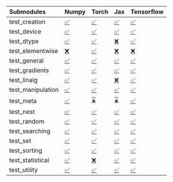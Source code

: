| Submodules        | Numpy                                                                                                                           | Torch                                                                                                                           | Jax                                                                                                                             | Tensorflow                                                                                                                      |
|:------------------|:--------------------------------------------------------------------------------------------------------------------------------|:--------------------------------------------------------------------------------------------------------------------------------|:--------------------------------------------------------------------------------------------------------------------------------|:--------------------------------------------------------------------------------------------------------------------------------|
| test_creation     | <a href="https://github.com/unifyai/ivy/runs/8029092462?check_suite_focus=true" rel="noopener noreferrer" target="_blank">✅</a> | <a href="https://github.com/unifyai/ivy/runs/8029093344?check_suite_focus=true" rel="noopener noreferrer" target="_blank">✅</a> | <a href="https://github.com/unifyai/ivy/runs/8029094216?check_suite_focus=true" rel="noopener noreferrer" target="_blank">✅</a> | <a href="https://github.com/unifyai/ivy/runs/8029094902?check_suite_focus=true" rel="noopener noreferrer" target="_blank">✅</a> |
| test_device       | <a href="https://github.com/unifyai/ivy/runs/8029092513?check_suite_focus=true" rel="noopener noreferrer" target="_blank">✅</a> | <a href="https://github.com/unifyai/ivy/runs/8029093384?check_suite_focus=true" rel="noopener noreferrer" target="_blank">✅</a> | <a href="https://github.com/unifyai/ivy/runs/8029094269?check_suite_focus=true" rel="noopener noreferrer" target="_blank">✅</a> | <a href="https://github.com/unifyai/ivy/runs/8029094950?check_suite_focus=true" rel="noopener noreferrer" target="_blank">✅</a> |
| test_dtype        | <a href="https://github.com/unifyai/ivy/runs/8029092563?check_suite_focus=true" rel="noopener noreferrer" target="_blank">✅</a> | <a href="https://github.com/unifyai/ivy/runs/8029093425?check_suite_focus=true" rel="noopener noreferrer" target="_blank">✅</a> | <a href="https://github.com/unifyai/ivy/runs/8029094312?check_suite_focus=true" rel="noopener noreferrer" target="_blank">❌</a> | <a href="https://github.com/unifyai/ivy/runs/8029094985?check_suite_focus=true" rel="noopener noreferrer" target="_blank">✅</a> |
| test_elementwise  | <a href="https://github.com/unifyai/ivy/runs/8029092623?check_suite_focus=true" rel="noopener noreferrer" target="_blank">❌</a> | <a href="https://github.com/unifyai/ivy/runs/8029093486?check_suite_focus=true" rel="noopener noreferrer" target="_blank">✅</a> | <a href="https://github.com/unifyai/ivy/runs/8029094360?check_suite_focus=true" rel="noopener noreferrer" target="_blank">❌</a> | <a href="https://github.com/unifyai/ivy/runs/8029095022?check_suite_focus=true" rel="noopener noreferrer" target="_blank">❌</a> |
| test_general      | <a href="https://github.com/unifyai/ivy/runs/8029092727?check_suite_focus=true" rel="noopener noreferrer" target="_blank">✅</a> | <a href="https://github.com/unifyai/ivy/runs/8029093540?check_suite_focus=true" rel="noopener noreferrer" target="_blank">✅</a> | <a href="https://github.com/unifyai/ivy/runs/8029094401?check_suite_focus=true" rel="noopener noreferrer" target="_blank">✅</a> | <a href="https://github.com/unifyai/ivy/runs/8029095045?check_suite_focus=true" rel="noopener noreferrer" target="_blank">✅</a> |
| test_gradients    | <a href="https://github.com/unifyai/ivy/runs/8029092795?check_suite_focus=true" rel="noopener noreferrer" target="_blank">✅</a> | <a href="https://github.com/unifyai/ivy/runs/8029093608?check_suite_focus=true" rel="noopener noreferrer" target="_blank">✅</a> | <a href="https://github.com/unifyai/ivy/runs/8029094441?check_suite_focus=true" rel="noopener noreferrer" target="_blank">✅</a> | <a href="https://github.com/unifyai/ivy/runs/8029095077?check_suite_focus=true" rel="noopener noreferrer" target="_blank">✅</a> |
| test_linalg       | <a href="https://github.com/unifyai/ivy/runs/8029092845?check_suite_focus=true" rel="noopener noreferrer" target="_blank">✅</a> | <a href="https://github.com/unifyai/ivy/runs/8029093655?check_suite_focus=true" rel="noopener noreferrer" target="_blank">✅</a> | <a href="https://github.com/unifyai/ivy/runs/8029094484?check_suite_focus=true" rel="noopener noreferrer" target="_blank">❌</a> | <a href="https://github.com/unifyai/ivy/runs/8029095109?check_suite_focus=true" rel="noopener noreferrer" target="_blank">✅</a> |
| test_manipulation | <a href="https://github.com/unifyai/ivy/runs/8029092892?check_suite_focus=true" rel="noopener noreferrer" target="_blank">✅</a> | <a href="https://github.com/unifyai/ivy/runs/8029093716?check_suite_focus=true" rel="noopener noreferrer" target="_blank">✅</a> | <a href="https://github.com/unifyai/ivy/runs/8029094524?check_suite_focus=true" rel="noopener noreferrer" target="_blank">✅</a> | <a href="https://github.com/unifyai/ivy/runs/8029095158?check_suite_focus=true" rel="noopener noreferrer" target="_blank">✅</a> |
| test_meta         | <a href="https://github.com/unifyai/ivy/runs/8029092967?check_suite_focus=true" rel="noopener noreferrer" target="_blank">✅</a> | <a href="https://github.com/unifyai/ivy/runs/8029093784?check_suite_focus=true" rel="noopener noreferrer" target="_blank">⌛</a> | <a href="https://github.com/unifyai/ivy/runs/8029094567?check_suite_focus=true" rel="noopener noreferrer" target="_blank">⌛</a> | <a href="https://github.com/unifyai/ivy/runs/8029095213?check_suite_focus=true" rel="noopener noreferrer" target="_blank">✅</a> |
| test_nest         | <a href="https://github.com/unifyai/ivy/runs/8029093015?check_suite_focus=true" rel="noopener noreferrer" target="_blank">✅</a> | <a href="https://github.com/unifyai/ivy/runs/8029093834?check_suite_focus=true" rel="noopener noreferrer" target="_blank">✅</a> | <a href="https://github.com/unifyai/ivy/runs/8029094615?check_suite_focus=true" rel="noopener noreferrer" target="_blank">✅</a> | <a href="https://github.com/unifyai/ivy/runs/8029095267?check_suite_focus=true" rel="noopener noreferrer" target="_blank">✅</a> |
| test_random       | <a href="https://github.com/unifyai/ivy/runs/8029093066?check_suite_focus=true" rel="noopener noreferrer" target="_blank">✅</a> | <a href="https://github.com/unifyai/ivy/runs/8029093894?check_suite_focus=true" rel="noopener noreferrer" target="_blank">✅</a> | <a href="https://github.com/unifyai/ivy/runs/8029094660?check_suite_focus=true" rel="noopener noreferrer" target="_blank">✅</a> | <a href="https://github.com/unifyai/ivy/runs/8029095335?check_suite_focus=true" rel="noopener noreferrer" target="_blank">✅</a> |
| test_searching    | <a href="https://github.com/unifyai/ivy/runs/8029093106?check_suite_focus=true" rel="noopener noreferrer" target="_blank">✅</a> | <a href="https://github.com/unifyai/ivy/runs/8029093956?check_suite_focus=true" rel="noopener noreferrer" target="_blank">✅</a> | <a href="https://github.com/unifyai/ivy/runs/8029094700?check_suite_focus=true" rel="noopener noreferrer" target="_blank">✅</a> | <a href="https://github.com/unifyai/ivy/runs/8029095395?check_suite_focus=true" rel="noopener noreferrer" target="_blank">✅</a> |
| test_set          | <a href="https://github.com/unifyai/ivy/runs/8029093161?check_suite_focus=true" rel="noopener noreferrer" target="_blank">✅</a> | <a href="https://github.com/unifyai/ivy/runs/8029094001?check_suite_focus=true" rel="noopener noreferrer" target="_blank">✅</a> | <a href="https://github.com/unifyai/ivy/runs/8029094734?check_suite_focus=true" rel="noopener noreferrer" target="_blank">✅</a> | <a href="https://github.com/unifyai/ivy/runs/8029095450?check_suite_focus=true" rel="noopener noreferrer" target="_blank">✅</a> |
| test_sorting      | <a href="https://github.com/unifyai/ivy/runs/8029093204?check_suite_focus=true" rel="noopener noreferrer" target="_blank">✅</a> | <a href="https://github.com/unifyai/ivy/runs/8029094050?check_suite_focus=true" rel="noopener noreferrer" target="_blank">✅</a> | <a href="https://github.com/unifyai/ivy/runs/8029094771?check_suite_focus=true" rel="noopener noreferrer" target="_blank">✅</a> | <a href="https://github.com/unifyai/ivy/runs/8029095484?check_suite_focus=true" rel="noopener noreferrer" target="_blank">✅</a> |
| test_statistical  | <a href="https://github.com/unifyai/ivy/runs/8029093247?check_suite_focus=true" rel="noopener noreferrer" target="_blank">✅</a> | <a href="https://github.com/unifyai/ivy/runs/8029094110?check_suite_focus=true" rel="noopener noreferrer" target="_blank">❌</a> | <a href="https://github.com/unifyai/ivy/runs/8029094808?check_suite_focus=true" rel="noopener noreferrer" target="_blank">✅</a> | <a href="https://github.com/unifyai/ivy/runs/8029095530?check_suite_focus=true" rel="noopener noreferrer" target="_blank">✅</a> |
| test_utility      | <a href="https://github.com/unifyai/ivy/runs/8029093306?check_suite_focus=true" rel="noopener noreferrer" target="_blank">✅</a> | <a href="https://github.com/unifyai/ivy/runs/8029094162?check_suite_focus=true" rel="noopener noreferrer" target="_blank">✅</a> | <a href="https://github.com/unifyai/ivy/runs/8029094853?check_suite_focus=true" rel="noopener noreferrer" target="_blank">✅</a> | <a href="https://github.com/unifyai/ivy/runs/8029095582?check_suite_focus=true" rel="noopener noreferrer" target="_blank">✅</a> |